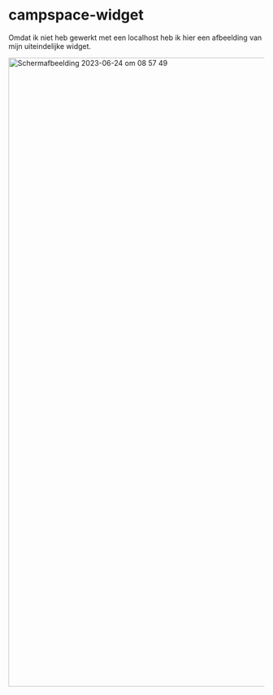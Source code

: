 # campspace-widget

Omdat ik niet heb gewerkt met een localhost heb ik hier een afbeelding van mijn uiteindelijke widget.


<img width="1235" alt="Scherm­afbeelding 2023-06-24 om 08 57 49" src="https://github.com/anoukbruinn/campspace-widget/assets/112856687/fd7b406f-56e2-40f5-a390-738ea7d9b1e6">
